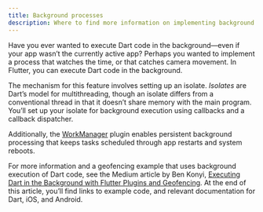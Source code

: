 ```yaml
---
title: Background processes
description: Where to find more information on implementing background processes in Flutter.
---
```


Have you ever wanted to execute Dart code in the
background—even if your app wasn’t the currently active app?
Perhaps you wanted to implement a process that watches the time,
or that catches camera movement.
In Flutter, you can execute Dart code in the background.

The mechanism for this feature involves setting up an isolate.
_Isolates_ are Dart’s model for multithreading,
though an isolate differs from a conventional thread
in that it doesn’t share memory with the main program.
You’ll set up your isolate for background execution using
callbacks and a callback dispatcher.

Additionally, the [WorkManager] plugin enables persistent background processing 
that keeps tasks scheduled through app restarts and system reboots. 

For more information and a geofencing example that uses background
execution of Dart code, see the Medium article by Ben Konyi,
[Executing Dart in the Background with Flutter Plugins and
Geofencing][background-processes].  At the end of this article,
you’ll find links to example code, and relevant documentation for Dart,
iOS, and Android.
 
[background-processes]: {{site.flutter-medium}}/executing-dart-in-the-background-with-flutter-plugins-and-geofencing-2b3e40a1a124
[WorkManager]: {{site.pub-pkg}}/workmanager 
